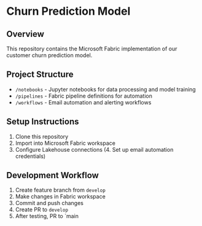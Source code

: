 # Churn Prediction Model

## Overview
This repository contains the Microsoft Fabric implementation of our customer churn prediction model.

## Project Structure
- `/notebooks` - Jupyter notebooks for data processing and model training
- `/pipelines` - Fabric pipeline definitions for automation
- `/workflows` - Email automation and alerting workflows

## Setup Instructions
1. Clone this repository
2. Import into Microsoft Fabric workspace
3. Configure Lakehouse connections
(4. Set up email automation credentials)

## Development Workflow
1. Create feature branch from `develop`
2. Make changes in Fabric workspace
3. Commit and push changes
4. Create PR to `develop`
5. After testing, PR to `main
